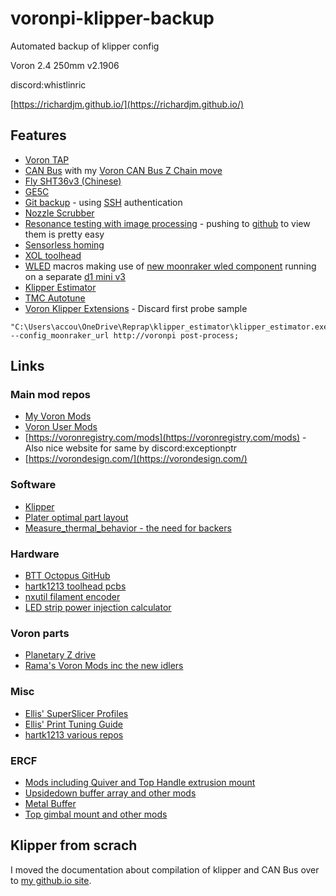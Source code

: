 # voronpi-klipper-backup

Automated backup of klipper config

Voron 2.4 250mm v2.1906

discord:whistlinric

[https://richardjm.github.io/](https://richardjm.github.io/)

## Features

- [Voron TAP](https://github.com/VoronDesign/Voron-Tap)
- [CAN Bus](https://canbus.esoterical.online/) with my [Voron CAN Bus Z Chain move](https://www.printables.com/model/279739-voron-can-bus-z-chain-move)
- [Fly SHT36v3 (Chinese)](https://mellow.klipper.cn/#/board/fly_sht36_v3/README)
- [GE5C](https://github.com/VoronDesign/VoronUsers/tree/master/printer_mods/hartk1213/Voron2.4_GE5C)
- [Git backup](https://github.com/th33xitus/kiauh/wiki/How-to-autocommit-config-changes-to-github%3F) - using [SSH](https://docs.github.com/en/authentication/connecting-to-github-with-ssh) authentication
- [Nozzle Scrubber](https://github.com/VoronDesign/VoronUsers/tree/master/printer_mods/edwardyeeks/Decontaminator_Purge_Bucket_&_Nozzle_Scrubber)
- [Resonance testing with image processing](https://www.klipper3d.org/Measuring_Resonances.html) - pushing to [github](resonances) to view them is pretty easy
- [Sensorless homing](https://docs.vorondesign.com/community/howto/clee/sensorless_xy_homing.html)
- [XOL toolhead](https://github.com/Armchair-Heavy-Industries/Xol-Toolhead)
- [WLED](https://kno.wled.ge/) macros making use of [new moonraker wled component](https://moonraker.readthedocs.io/en/latest/configuration/#wled) running on a separate [d1 mini v3](https://www.aliexpress.com/item/32651747570.html)
- [Klipper Estimator](https://github.com/Annex-Engineering/klipper_estimator)
- [TMC Autotune](https://github.com/andrewmcgr/klipper_tmc_autotune)
- [Voron Klipper Extensions](https://github.com/voidtrance/voron-klipper-extensions) - Discard first probe sample

```text
"C:\Users\accou\OneDrive\Reprap\klipper_estimator\klipper_estimator.exe" --config_moonraker_url http://voronpi post-process;
```

## Links

### Main mod repos

- [My Voron Mods](https://github.com/richardjm/voron-parts)
- [Voron User Mods](https://github.com/VoronDesign/VoronUsers/tree/master/printer_mods)  
- [https://voronregistry.com/mods](https://voronregistry.com/mods) - Also nice website for same by discord:exceptionptr  
- [https://vorondesign.com/](https://vorondesign.com/)  

### Software

- [Klipper](https://www.klipper3d.org/)
- [Plater optimal part layout](https://github.com/Rhoban/Plater)
- [Measure_thermal_behavior - the need for backers](https://github.com/tanaes/measure_thermal_behavior)

### Hardware

- [BTT Octopus GitHub](https://github.com/bigtreetech/BIGTREETECH-OCTOPUS-V1.0)
- [hartk1213 toolhead pcbs](https://github.com/VoronDesign/Voron-Hardware/tree/master/Afterburner_Toolhead_PCB)
- [nxutil filament encoder](https://github.com/nexx/nxencoder-util)
- [LED strip power injection calculator](http://spikerlights.com/calcpower.aspx)

### Voron parts

- [Planetary Z drive](https://github.com/CarlosRodriguess/Galileo-Z_Modify)
- [Rama's Voron Mods inc the new idlers](https://github.com/Ramalama2/Voron-2-Mods)

### Misc

- [Ellis' SuperSlicer Profiles](https://github.com/AndrewEllis93/Ellis-SuperSlicer-Profiles)
- [Ellis' Print Tuning Guide](https://ellis3dp.com/Print-Tuning-Guide/)
- [hartk1213 various repos](https://github.com/hartk1213)

### ERCF

- [Mods including Quiver and Top Handle extrusion mount](https://github.com/SkiBikePrint/ERCF_Mods)
- [Upsidedown buffer array and other mods](https://github.com/geoffrey-young/3D-Printing/tree/main/models/voron/ercf)
- [Metal Buffer](https://github.com/sloscotty/Metal-Buffer)
- [Top gimbal mount and other mods](https://github.com/DeBau/VoronMods)

## Klipper from scrach

I moved the documentation about compilation of klipper and CAN Bus
over to [my github.io site](https://richardjm.github.io/3d-printing/klipper-from-scratch).
